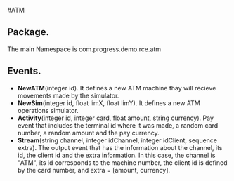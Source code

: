 #ATM

## Package.
The main Namespace is com.progress.demo.rce.atm

## Events.
* **NewATM**(integer id). It defines a new ATM machine thay will recieve movements made by the simulator.
* **NewSim**(integer id, float limX, float limY). It defines a new ATM operations simulator.
* **Activity**(integer id, integer card, float amount, string currency). Pay event that includes the terminal id where it was made, a random card number, a random amount and the pay currency.
* **Stream**(string channel, integer idChannel, integer idClient, sequence<string> extra). The output event that has the information about the channel, its id, the client id and the extra information.
In this case, the channel is "ATM", its id corresponds to the machine number, the client id is defined by the card number, and extra = [amount, currency].